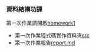 ### 資料結構功課
  第一次作業請開啟[homework1](https://github.com/NaughtyJade/Homework/tree/main/homework1)
  - 第一次作業程式碼實作資料夾[src](https://github.com/NaughtyJade/Homework/tree/main/homework1/src)
  - 第一次作業報告[report.md](https://github.com/NaughtyJade/Homework/blob/main/homework1/report.md)
